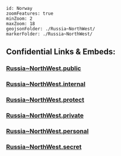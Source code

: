 

```leaflet
id: Norway
zoomFeatures: true 
minZoom: 2 
maxZoom: 18
geojsonFolder: ./Russia~NorthWest/
markerFolder: ./Russia~NorthWest/
```




## Confidential Links & Embeds: 

### [Russia~NorthWest.public](/_public/\Earth\Continent\Europe\Europe~East\RussiaRussia~NorthWest.public.md) 

### [Russia~NorthWest.internal](/_internal/\Earth\Continent\Europe\Europe~East\RussiaRussia~NorthWest.internal.md) 

### [Russia~NorthWest.protect](/_protect/\Earth\Continent\Europe\Europe~East\RussiaRussia~NorthWest.protect.md) 

### [Russia~NorthWest.private](/_private/\Earth\Continent\Europe\Europe~East\RussiaRussia~NorthWest.private.md) 

### [Russia~NorthWest.personal](/_personal/\Earth\Continent\Europe\Europe~East\RussiaRussia~NorthWest.personal.md) 

### [Russia~NorthWest.secret](/_secret/\Earth\Continent\Europe\Europe~East\RussiaRussia~NorthWest.secret.md)

